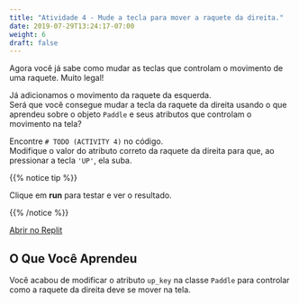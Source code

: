 ```yaml
---
title: "Atividade 4 - Mude a tecla para mover a raquete da direita."
date: 2019-07-29T13:24:17-07:00
weight: 6
draft: false
---
```


Agora você já sabe como mudar as teclas que controlam o movimento de uma raquete. Muito legal!

Já adicionamos o movimento da raquete da esquerda.  
Será que você consegue mudar a tecla da raquete da direita usando o que aprendeu sobre o objeto `Paddle` e seus atributos que controlam o movimento na tela?

Encontre `# TODO (ACTIVITY 4)` no código.  
Modifique o valor do atributo correto da raquete da direita para que, ao pressionar a tecla `'UP'`, ela suba.

{{% notice tip %}}

Clique em <b>run</b> para testar e ver o resultado.

{{% /notice %}}

<a class="my-2 mx-4 btn btn-info" href="https://replit.com/@nuevofoundation/PongLessonStudent" target="_blank">Abrir no Replit</a>

## O Que Você Aprendeu

Você acabou de modificar o atributo `up_key` na classe `Paddle` para controlar como a raquete da direita deve se mover na tela.
